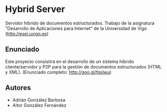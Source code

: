 Hybrid Server
===========

Servidor híbrido de documentos estructurados. Trabajo de la asignatura "Desarrollo de Aplicaciones para Internet" de la Universidad de Vigo (http://esei.uvigo.es)

Enunciado
---------

Este proyecto consistirá en el desarrollo de un sistema híbrido cliente/servidor y P2P para la gestión de documentos estructurados (HTML y XML). (Enunciado completo: http://goo.gl/fqslwu)

Autores
-------

* Adrián González Barbosa
* Aitor González Fernández
